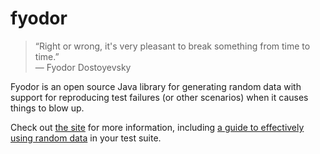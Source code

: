 fyodor
======

> “Right or wrong, it's very pleasant to break something from time to time.”   
> ― Fyodor Dostoyevsky

Fyodor is an open source Java library for generating random data with support for reproducing
test failures (or other scenarios) when it causes things to blow up.
 
Check out [the site](http://www.fyodor.org.uk) for more information, including
[a guide to effectively using random data](http://www.fyodor.org.uk/random-generators) 
 in your test suite.

